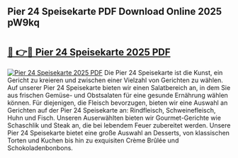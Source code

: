 ## Pier 24 Speisekarte PDF Download Online 2025 pW9kq

# <h2><a href="http://gc773r.nevu.top/?p=Pier+24+Speisekarte">🔗 👉🔴 Pier 24 Speisekarte 2025 PDF</a></h2>

[![Pier 24 Speisekarte 2025 PDF](https://i.imgur.com/dBaPXMq.png)](http://gc773r.nevu.top/?p=Pier+24+Speisekarte)
Die Pier 24 Speisekarte ist die Kunst, ein Gericht zu kreieren und zwischen einer Vielzahl von Gerichten zu wählen. Auf unserer Pier 24 Speisekarte bieten wir einen Salatbereich an, in dem Sie aus frischen Gemüse- und Obstsalaten für eine gesunde Ernährung wählen können. Für diejenigen, die Fleisch bevorzugen, bieten wir eine Auswahl an Gerichten auf der Pier 24 Speisekarte an: Rindfleisch, Schweinefleisch, Huhn und Fisch. Unseren Auserwählten bieten wir Gourmet-Gerichte wie Schaschlik und Steak an, die bei lebendem Feuer zubereitet werden. Unsere Pier 24 Speisekarte bietet eine große Auswahl an Desserts, von klassischen Torten und Kuchen bis hin zu exquisiten Crème Brûlée und Schokoladenbonbons.
